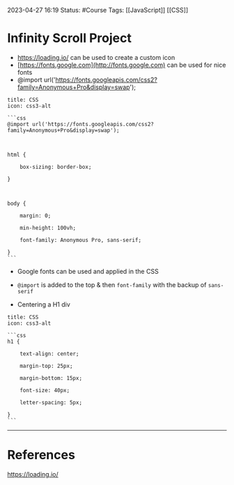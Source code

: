 2023-04-27 16:19
Status: #Course
Tags: [[JavaScript]] [[CSS]]

# Infinity Scroll Project

* https://loading.io/ can be used to create a custom icon
* [https://fonts.google.com](http://fonts.google.com) can be used for nice fonts
* @import url('https://fonts.googleapis.com/css2?family=Anonymous+Pro&display=swap');

`````ad-info
title: CSS
icon: css3-alt

```css
@import url('https://fonts.googleapis.com/css2?family=Anonymous+Pro&display=swap');

  

html {

    box-sizing: border-box;

}

  

body {

    margin: 0;

    min-height: 100vh;

    font-family: Anonymous Pro, sans-serif;

}
```

`````

* Google fonts can be used and applied in the CSS
* `@import` is added to the top & then `font-family` with the backup of `sans-serif`

* Centering a H1 div
`````ad-info
title: CSS
icon: css3-alt

```css
h1 {

    text-align: center;

    margin-top: 25px;

    margin-bottom: 15px;

    font-size: 40px;

    letter-spacing: 5px;

}
```

`````




---
# References
https://loading.io/